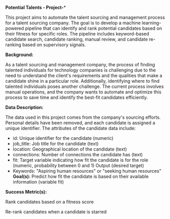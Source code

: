 **Potential Talents - Project-***

This project aims to automate the talent sourcing and management process for a talent sourcing company. The goal is to develop a machine learning-powered pipeline that can identify and rank potential candidates based on their fitness for specific roles. The pipeline includes keyword-based candidate search, candidate ranking, manual review, and candidate re-ranking based on supervisory signals.

**Background:**

As a talent sourcing and management company, the process of finding talented individuals for technology companies is challenging due to the need to understand the client's requirements and the qualities that make a candidate shine in a particular role. Additionally, identifying where to find talented individuals poses another challenge. The current process involves manual operations, and the company wants to automate and optimize this process to save time and identify the best-fit candidates efficiently.

**Data Description:**

The data used in this project comes from the company's sourcing efforts. Personal details have been removed, and each candidate is assigned a unique identifier. The attributes of the candidate data include:

* id: Unique identifier for the candidate (numeric)
* job_title: Job title for the candidate (text)
* location: Geographical location of the candidate (text)
* connections: Number of connections the candidate has (text)
* fit: Target variable indicating how fit the candidate is for the role (numeric, probability between 0 and 1)
Output (desired target)
* Keywords: "Aspiring human resources" or "seeking human resources"
**Goal(s):**
Predict how fit the candidate is based on their available information (variable fit)

**Success Metric(s):**

Rank candidates based on a fitness score

Re-rank candidates when a candidate is starred
